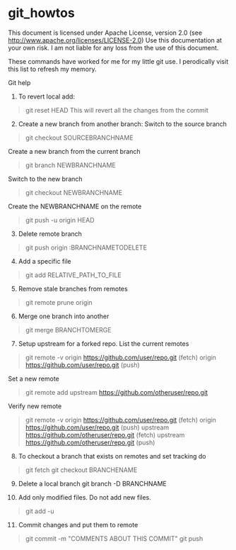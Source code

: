 git_howtos
==========

This document is licensed under Apache License, version 2.0 (see http://www.apache.org/licenses/LICENSE-2.0)
Use this documentation at your own risk. I am not liable for any loss from the use of this document.

These commands have worked for me for my little git use. I perodically visit this list to refresh my memory.

Git help

1) To revert local add:
>git reset HEAD
This will revert all the changes from the commit

2) Create a new branch from another branch:
Switch to the source branch
>git checkout SOURCEBRANCHNAME

Create a new branch from the current branch
>git branch NEWBRANCHNAME

Switch to the new branch
>git checkout NEWBRANCHNAME

Create the NEWBRANCHNAME on the remote
>git push -u origin HEAD

3) Delete remote branch
>git push origin :BRANCHNAMETODELETE

4) Add a specific file
>git add RELATIVE_PATH_TO_FILE

5) Remove stale branches from remotes
>git remote prune origin

6) Merge one branch into another
>git merge BRANCHTOMERGE

7) Setup upstream for a forked repo.
List the current remotes
>git remote -v
origin  https://github.com/user/repo.git (fetch)
origin  https://github.com/user/repo.git (push)

Set a new remote
>git remote add upstream https://github.com/otheruser/repo.git

Verify new remote
>git remote -v
origin    https://github.com/user/repo.git (fetch)
origin    https://github.com/user/repo.git (push)
upstream  https://github.com/otheruser/repo.git (fetch)
upstream  https://github.com/otheruser/repo.git (push)

8) To checkout a branch that exists on remotes and set tracking do
>git fetch
>git checkout BRANCHENAME

9) Delete a local branch
git branch -D BRANCHNAME

10) Add only modified files. Do not add new files.
>git add -u

11) Commit changes and put them to remote
>git commit -m "COMMENTS ABOUT THIS COMMIT"
>git push


